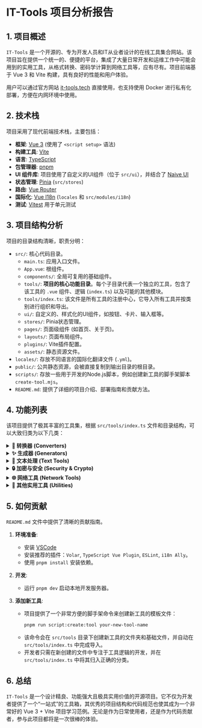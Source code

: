 # IT-Tools 项目分析报告

## 1. 项目概述

`IT-Tools` 是一个开源的、专为开发人员和IT从业者设计的在线工具集合网站。该项目旨在提供一个统一的、便捷的平台，集成了大量日常开发和运维工作中可能会用到的实用工具，从格式转换、密码学计算到网络工具等，应有尽有。项目前端基于 Vue 3 和 Vite 构建，具有良好的性能和用户体验。

用户可以通过官方网站 [it-tools.tech](https://it-tools.tech) 直接使用，也支持使用 Docker 进行私有化部署，方便在内网环境中使用。

## 2. 技术栈

项目采用了现代前端技术栈，主要包括：

*   **框架**: [Vue 3](https://vuejs.org/) (使用了 `<script setup>` 语法)
*   **构建工具**: [Vite](https://vitejs.dev/)
*   **语言**: [TypeScript](https://www.typescriptlang.org/)
*   **包管理器**: [pnpm](https://pnpm.io/)
*   **UI 组件库**: 项目使用了自定义的UI组件（位于 `src/ui`），并结合了 [Naive UI](https://www.naiveui.com/)
*   **状态管理**: [Pinia](https://pinia.vuejs.org/) (`src/stores`)
*   **路由**: [Vue Router](https://router.vuejs.org/)
*   **国际化**: [Vue I18n](https://vue-i18n.intlify.dev/) (`locales` 和 `src/modules/i18n`)
*   **测试**: [Vitest](https://vitest.dev/) 用于单元测试

## 3. 项目结构分析

项目的目录结构清晰，职责分明：

*   `src/`: 核心代码目录。
    *   `main.ts`: 应用入口文件。
    *   `App.vue`: 根组件。
    *   `components/`: 全局可复用的基础组件。
    *   `tools/`: **项目的核心功能目录**。每个子目录代表一个独立的工具，包含了该工具的 `.vue` 组件、逻辑 (`index.ts`) 以及可能的其他模块。
    *   `tools/index.ts`: 该文件是所有工具的注册中心，它导入所有工具并按类别进行组织和导出。
    *   `ui/`: 自定义的、样式化的UI组件，如按钮、卡片、输入框等。
    *   `stores/`: Pinia状态管理。
    *   `pages/`: 页面级组件 (如首页、关于页)。
    *   `layouts/`: 页面布局组件。
    *   `plugins/`: Vite插件配置。
    *   `assets/`: 静态资源文件。
*   `locales/`: 存放不同语言的国际化翻译文件 (`.yml`)。
*   `public/`: 公共静态资源，会被直接复制到输出目录的根目录。
*   `scripts/`: 存放一些用于开发的Node.js脚本，例如创建新工具的脚手架脚本 `create-tool.mjs`。
*   `README.md`: 提供了详细的项目介绍、部署指南和贡献方法。

## 4. 功能列表

该项目提供了极其丰富的工具集，根据 `src/tools/index.ts` 文件和目录结构，可以大致归类为以下几类：

<details>
<summary><b>🔄 转换器 (Converters)</b></summary>

- Base64 字符串/文件转换
- 整数进制转换 (Integer Base Converter)
- 颜色转换 (Color Converter)
- 大小写转换 (Case Converter)
- Cron表达式生成器
- 日期时间转换
- Docker Run命令转Docker Compose
- JSON 与 CSV/TOML/XML/YAML 互转
- 列表转换 (List Converter)
- Markdown 转 HTML
- 罗马数字转换
- 温度转换
- 文本与二进制/Unicode/北约字母互转
- URL 编码/解码
- ...等等

</details>

<details>
<summary><b>✨ 生成器 (Generators)</b></summary>

- Basic Auth Header 生成器
- Bcrypt 哈希生成
- Bip39 助记词生成
- HMAC 生成器
- MAC 地址生成器
- 密码/Token生成器
- 二维码 (QR Code) 生成器
- RSA 密钥对生成器
- ULID/UUID 生成器
- Wi-Fi 二维码生成器
- ...等等

</details>

<details>
<summary><b>📝 文本处理 (Text Tools)</b></summary>

- 文本比较 (Text Diff)
- JSON/XML/SQL 美化与格式化
- JSON 压缩
- JSON 查看器
- Lorem Ipsum 生成器
- 字符串 URL Slugify
- 字符串混淆
- 文本统计
- 正则表达式测试器
- ...等等

</details>

<details>
<summary><b>🔒 加密与安全 (Security & Crypto)</b></summary>

- Bcrypt 哈希计算与验证
- 加密/解密工具 (AES, DES, etc.)
- HMAC 生成
- JWT 解析器
- OTP (一次性密码) 生成与验证
- 密码强度分析
- PDF 签名检查
- RSA 密钥对生成
- ...等等

</details>

<details>
<summary><b>🌐 网络工具 (Network Tools)</b></summary>

- 设备信息查看
- IPv4 地址转换
- IPv4 子网计算器
- IPv4 地址段展开
- IPv6 ULA 生成器
- MAC 地址查询
- HTTP 状态码查询
- URL 解析器
- User-Agent 解析器
- ...等等

</details>

<details>
<summary><b>🔧 其他实用工具 (Utilities)</b></summary>

- ASCII 文本绘制
- 相机录制
- Chmod 计算器
- 计时器 (Chronometer)
- ETA (预计到达时间) 计算器
- IBAN 校验与解析
- 键盘按键码信息 (Keycode Info)
- 数学表达式计算器
- 百分比计算器
- ...等等

</details>

## 5. 如何贡献

`README.md` 文件中提供了清晰的贡献指南。

1.  **环境准备**:
    *   安装 [VSCode](https://code.visualstudio.com/)
    *   安装推荐的插件：`Volar`, `TypeScript Vue Plugin`, `ESLint`, `i18n Ally`。
    *   使用 `pnpm install` 安装依赖。

2.  **开发**:
    *   运行 `pnpm dev` 启动本地开发服务器。

3.  **添加新工具**:
    *   项目提供了一个非常方便的脚手架命令来创建新工具的模板文件：
        ```sh
        pnpm run script:create:tool your-new-tool-name
        ```
    *   该命令会在 `src/tools` 目录下创建新工具的文件夹和基础文件，并自动在 `src/tools/index.ts` 中完成导入。
    *   开发者只需在新创建的文件中专注于工具逻辑的开发，并在 `src/tools/index.ts` 中将其归入正确的分类。

## 6. 总结

`IT-Tools` 是一个设计精良、功能强大且极具实用价值的开源项目。它不仅为开发者提供了一个“一站式”的工具箱，其优秀的项目结构和代码规范也使其成为一个非常好的 Vue 3 + Vite 项目学习范例。无论是作为日常使用者，还是作为代码贡献者，参与此项目都将是一次很棒的体验。
